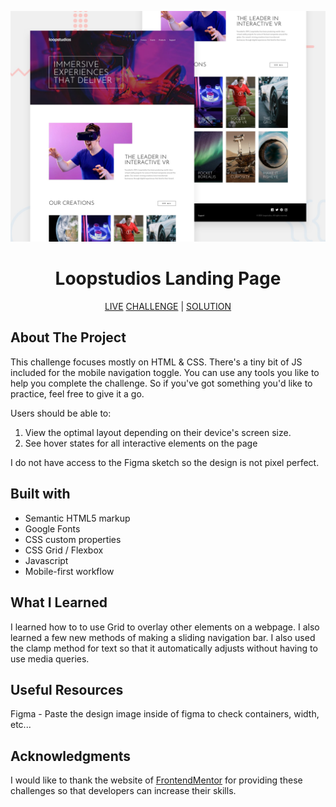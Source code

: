 ![loopstudios-landing-page](images/desktop/desktop-preview.jpg)

<h1 align="center">Loopstudios Landing Page</h1>

<div align="center">

[LIVE](https://datkiddude.github.io/loopstudios-landing-page-frontendmentor/)
[CHALLENGE](https://www.frontendmentor.io/challenges/qr-code-component-iux_sIO_H) |
[SOLUTION](https://www.frontendmentor.io/solutions)

</div>

## About The Project

This challenge focuses mostly on HTML & CSS. There's a tiny bit of JS included for the mobile navigation toggle. You can use any tools you like to help you complete the challenge. So if you've got something you'd like to practice, feel free to give it a go.

Users should be able to:

1. View the optimal layout depending on their device's screen size.
2. See hover states for all interactive elements on the page

I do not have access to the Figma sketch so the design is not pixel perfect.

## Built with

- Semantic HTML5 markup
- Google Fonts
- CSS custom properties
- CSS Grid / Flexbox
- Javascript
- Mobile-first workflow

## What I Learned

I learned how to to use Grid to overlay other elements on a webpage. I also learned a few new methods of making a sliding navigation bar. I also used the clamp method for text so that it automatically adjusts without having to use media queries.

## Useful Resources

Figma - Paste the design image inside of figma to check containers, width, etc...

## Acknowledgments

I would like to thank the website of [FrontendMentor](https://www.frontendmentor.io/home) for providing these challenges so that developers can increase their skills.
